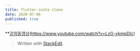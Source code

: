 ```yaml
---
title: flutter-insta clone
date: 2020-07-06
published: true
---
```

**[강의동영상](https://www.youtube.com/watch?v=LzG-vkmpDIc)(https://www.youtube.com/watch?v=LzG-vkmpDIc)




> Written with [StackEdit](https://stackedit.io/).
<!--stackedit_data:
eyJoaXN0b3J5IjpbLTc3NDUzODMwMCwtODc3NzU2Njk2XX0=
-->